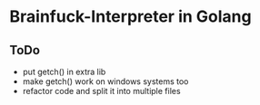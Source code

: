 Brainfuck-Interpreter in Golang
==============

ToDo
--------------
- put getch() in extra lib
- make getch() work on windows systems too
- refactor code and split it into multiple files